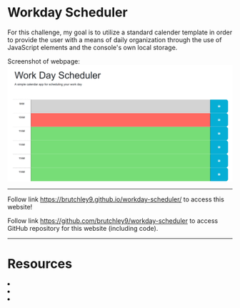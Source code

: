 # Workday Scheduler

For this challenge, my goal is to utilize a standard calender template in order to provide the user with a means of daily organization through the use of JavaScript elements and the console's own local storage.

Screenshot of webpage:
<img src="assets/images/Screenshot 2023-10-22 131521.png">

---

Follow link https://brutchley9.github.io/workday-scheduler/ to access this website!

Follow link https://github.com/brutchley9/workday-scheduler to access GitHub repository for this website (including code).

---

# Resources

<li></li>

<li></li>

<li></li>